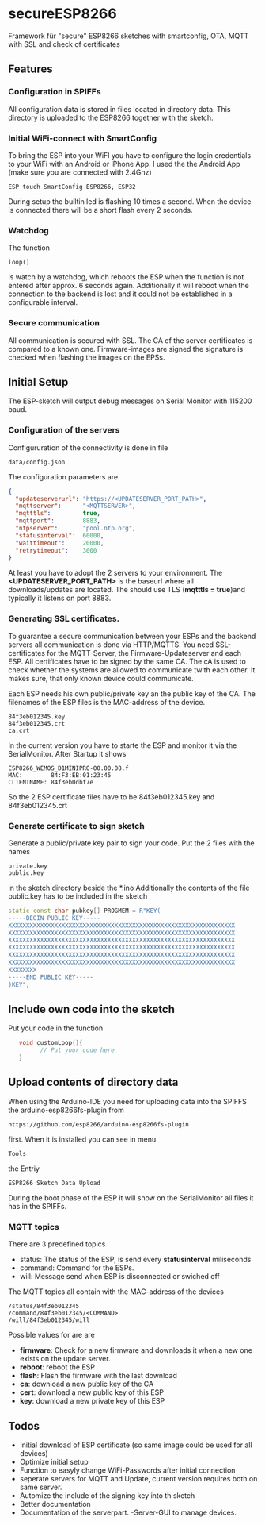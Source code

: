 # secureESP8266
Framework für "secure" ESP8266 sketches with smartconfig, OTA, MQTT with SSL and check of certificates

## Features

### Configuration in SPIFFs
All configuration data is stored in files located in directory data. This directory is uploaded to the ESP8266 together with the sketch.

### Initial WiFi-connect with SmartConfig
To bring the ESP into your WiFI you have to configure the login credentials to your WiFi with an Android or iPhone App. 
I used the the Android App (make sure you are connected with 2.4Ghz)

    ESP touch SmartConfig ESP8266, ESP32

During setup the builtin led is flashing 10 times a second.
When the device is connected there will be a short flash every 2 seconds.

### Watchdog
The function 

    loop()

is watch by a watchdog, which reboots the ESP when the function is not entered after approx. 6 seconds again. Additionally it will reboot when the connection to the backend is lost and it could not be established in a configurable interval.


### Secure communication
All communication is secured with SSL. The CA of the server certificates is compared to a known one. Firmware-images are signed the signature is checked when flashing the images on the EPSs.

## Initial Setup

The ESP-sketch will output debug messages on Serial Monitor with 115200 baud.

### Configuration of the servers

Configururation of the connectivity is done in file

    data/config.json

The configuration parameters are
```json
{
  "updateserverurl": "https://<UPDATESERVER_PORT_PATH>",
  "mqttserver":      "<MQTTSERVER>",
  "mqtttls":         true,
  "mqttport":        8883,
  "ntpserver":       "pool.ntp.org",
  "statusinterval":  60000,
  "waittimeout":     20000,
  "retrytimeout":    3000
}
```
At least you have to adopt the 2 servers to your environment. The **<UPDATESERVER_PORT_PATH>** is the baseurl where all downloads/updates are located. The **<MQTTSERVER>** should use TLS (**mqtttls = true**)and typically it listens on port 8883. 

### Generating SSL certificates.

To guarantee a secure communication between your ESPs and the backend servers all communication is done via HTTP/MQTTS. You need SSL-certificates for the MQTT-Server, the Firmware-Updateserver and each ESP. All certificates have to be signed by the same CA. The cA is used to check whether the systems are allowed to communicate twith each other. It makes sure, that only known device could communicate.

Each ESP needs his own public/private key an the public key of the CA. The filenames of the ESP files is the MAC-address of the device.

    84f3eb012345.key
    84f3eb012345.crt
    ca.crt

In the current version you have to starte the ESP and monitor it via the SerialMonitor. After Startup it shows

    ESP8266_WEMOS_D1MINIPRO-00.00.08.f
    MAC:        84:F3:EB:01:23:45
    CLIENTNAME: 84f3eb0dbf7e
So the 2 ESP certificate files have to be 84f3eb012345.key and 84f3eb012345.crt

### Generate certificate to sign sketch
Generate a public/private key pair to sign your code.
Put the 2 files with the names 

    private.key
    public.key

in the sketch directory beside the *.ino
Additionally the contents of the file public.key has to be included in the sketch

```C++
static const char pubkey[] PROGMEM = R"KEY(
-----BEGIN PUBLIC KEY-----
XXXXXXXXXXXXXXXXXXXXXXXXXXXXXXXXXXXXXXXXXXXXXXXXXXXXXXXXXXXXXXXX
XXXXXXXXXXXXXXXXXXXXXXXXXXXXXXXXXXXXXXXXXXXXXXXXXXXXXXXXXXXXXXXX
XXXXXXXXXXXXXXXXXXXXXXXXXXXXXXXXXXXXXXXXXXXXXXXXXXXXXXXXXXXXXXXX
XXXXXXXXXXXXXXXXXXXXXXXXXXXXXXXXXXXXXXXXXXXXXXXXXXXXXXXXXXXXXXXX
XXXXXXXXXXXXXXXXXXXXXXXXXXXXXXXXXXXXXXXXXXXXXXXXXXXXXXXXXXXXXXXX
XXXXXXXXXXXXXXXXXXXXXXXXXXXXXXXXXXXXXXXXXXXXXXXXXXXXXXXXXXXXXXXX
XXXXXXXX
-----END PUBLIC KEY-----
)KEY";
```

## Include own code into the sketch

Put your code in the function

```C++
   void customLoop(){
         // Put your code here
   }
```

## Upload contents of directory data

When using the Arduino-IDE you need for uploading data into the SPIFFS the arduino-esp8266fs-plugin from 

    https://github.com/esp8266/arduino-esp8266fs-plugin 

first. When it is installed you can see in menu 

    Tools

the Entriy 

    ESP8266 Sketch Data Upload

During the boot phase of the ESP it will show on the SerialMonitor all files it has in the SPIFFs.

### MQTT topics
There are 3 predefined topics 
 - status: The status of the ESP, is send every **statusinterval** miliseconds
 - command: Command for the ESPs. 
 - will: Message send when ESP is disconnected or swiched off
 
The MQTT topics all contain with the MAC-address of the devices
    
    /status/84f3eb012345
    /command/84f3eb012345/<COMMAND>
    /will/84f3eb012345/will

 Possible values for <COMMAND> are are 
 - **firmware**: Check for a new firmware and downloads it when a new one exists on the update server.
 - **reboot**: reboot the ESP
 - **flash**: Flash the firmware with the last download
 - **ca**: download a new public key of the CA
 - **cert**: download a new public key of this ESP
 - **key**: download a new private key of this ESP

## Todos
- Initial download of ESP certificate (so same image could be used for all devices)  
- Optimize initial setup 
- Function to easyly change WiFi-Passwords after initial connection
- seperate servers for MQTT and Update, current version requires both on same server.
- Automize the include of the signing key into th sketch
- Better documentation
- Documentation of the serverpart.
 -Server-GUI to manage devices.